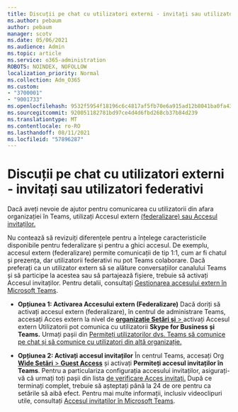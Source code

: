 ```yaml
---
title: Discuții pe chat cu utilizatori externi - invitați sau utilizatori federativi
ms.author: pebaum
author: pebaum
manager: scotv
ms.date: 05/06/2021
ms.audience: Admin
ms.topic: article
ms.service: o365-administration
ROBOTS: NOINDEX, NOFOLLOW
localization_priority: Normal
ms.collection: Adm_O365
ms.custom:
- "3700001"
- "9001733"
ms.openlocfilehash: 9532f5954f18196c6c4817af5fb70e6a915ad12b8041ba0fa4306eb4b35f78e0
ms.sourcegitcommit: 920051182781bd97ce4d4d6fbd268cb37b84d239
ms.translationtype: MT
ms.contentlocale: ro-RO
ms.lasthandoff: 08/11/2021
ms.locfileid: "57896287"
---
```

# <a name="chat-with-external-users---guests-or-federated-users"></a>Discuții pe chat cu utilizatori externi - invitați sau utilizatori federativi

Dacă aveți nevoie de ajutor pentru comunicarea cu utilizatorii din afara organizației în Teams, utilizați Accesul extern [(federalizare) sau Accesul invitaților.](https://docs.microsoft.com/microsoftteams/manage-external-access#external-access-vs-guest-access)

Nu contează să revizuiți diferențele pentru a înțelege caracteristicile disponibile pentru federalizare și pentru a ghici accesul. De exemplu, accesul extern (federalizare) permite comunicații de tip 1:1, cum ar fi chatul și prezența, dar utilizatorii federativi nu pot Teams colaborare. Dacă preferați ca un utilizator extern să se alăture conversațiilor canalului Teams și să participe la acestea sau să partajează fișiere, trebuie să activați Accesul invitaților. Pentru detalii, consultați [Gestionarea accesului extern în Microsoft Teams](https://docs.microsoft.com/microsoftteams/manage-external-access#external-access-vs-guest-access).

- **Opțiunea 1: Activarea Accesului extern (Federalizare)** Dacă doriți să activați accesul extern (federalizare), în centrul de administrare Teams, accesați Acces extern la nivel de [ **organizație Setări și**  > ](https://admin.teams.microsoft.com/company-wide-settings/external-communications) activați Accesul extern Utilizatorii pot comunica cu utilizatorii **Skype for Business și Teams.** Urmați pașii din [Permiteți utilizatorilor dvs. Teams să comunice pe chat și să comunice cu utilizatori din altă organizație.](https://docs.microsoft.com/microsoftteams/manage-external-access#let-your-teams-users-chat-and-communicate-with-users-in-another-organization)

- **Opțiunea 2: Activați accesul invitaților** În centrul Teams, accesați Org [ **Wide Setări**  >  **Guest Access**](https://admin.teams.microsoft.com/company-wide-settings/guest-configuration) și activați **Permiteți accesul invitaților în Teams**. Pentru a particulariza configurația accesului invitaților, asigurați-vă că urmați toți pașii din lista [de verificare Acces invitați.](https://docs.microsoft.com/microsoftteams/guest-access-checklist) După ce terminați complet, trebuie să așteptați până la 24 de ore pentru ca setările să aibă efect. Pentru mai multe informații, inclusiv videoclipuri utile, consultați [Accesul invitaților în Microsoft Teams](https://docs.microsoft.com/microsoftteams/guest-access).